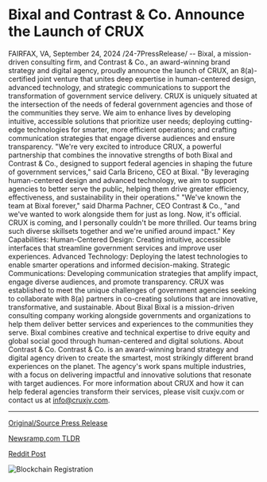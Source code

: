 # Bixal and Contrast & Co. Announce the Launch of CRUX

FAIRFAX, VA, September 24, 2024 /24-7PressRelease/ -- Bixal, a mission-driven consulting firm, and Contrast & Co., an award-winning brand strategy and digital agency, proudly announce the launch of CRUX, an 8(a)-certified joint venture that unites deep expertise in human-centered design, advanced technology, and strategic communications to support the transformation of government service delivery.   CRUX is uniquely situated at the intersection of the needs of federal government agencies and those of the communities they serve. We aim to enhance lives by developing intuitive, accessible solutions that prioritize user needs; deploying cutting-edge technologies for smarter, more efficient operations; and crafting communication strategies that engage diverse audiences and ensure transparency.   "We're very excited to introduce CRUX, a powerful partnership that combines the innovative strengths of both Bixal and Contrast & Co., designed to support federal agencies in shaping the future of government services," said Carla Briceno, CEO at Bixal. "By leveraging human-centered design and advanced technology, we aim to support agencies to better serve the public, helping them drive greater efficiency, effectiveness, and sustainability in their operations."   "We've known the team at Bixal forever," said Dharma Pachner, CEO Contrast & Co., "and we've wanted to work alongside them for just as long. Now, it's official. CRUX is coming, and I personally couldn't be more thrilled. Our teams bring such diverse skillsets together and we're unified around impact."   Key Capabilities:  Human-Centered Design: Creating intuitive, accessible interfaces that streamline government services and improve user experiences.  Advanced Technology: Deploying the latest technologies to enable smarter operations and informed decision-making.  Strategic Communications: Developing communication strategies that amplify impact, engage diverse audiences, and promote transparency.   CRUX was established to meet the unique challenges of government agencies seeking to collaborate with 8(a) partners in co-creating solutions that are innovative, transformative, and sustainable.  About Bixal Bixal is a mission-driven consulting company working alongside governments and organizations to help them deliver better services and experiences to the communities they serve. Bixal combines creative and technical expertise to drive equity and global social good through human-centered and digital solutions.   About Contrast & Co.  Contrast & Co. is an award-winning brand strategy and digital agency driven to create the smartest, most strikingly different brand experiences on the planet. The agency's work spans multiple industries, with a focus on delivering impactful and innovative solutions that resonate with target audiences.   For more information about CRUX and how it can help federal agencies transform their services, please visit cuxjv.com or contact us at info@cruxjv.com. 

---

[Original/Source Press Release](https://www.24-7pressrelease.com/press-release/514587/bixal-and-contrast-co-announce-the-launch-of-crux)
                    

[Newsramp.com TLDR](https://newsramp.com/curated-news/bixal-and-contrast-co-launch-joint-venture-crux-to-transform-government-services/8c603003cd9e97ef7b0fb80d6ecf1714) 

 



[Reddit Post](https://www.reddit.com/r/technology_press/comments/1fo6nek/bixal_and_contrast_co_launch_joint_venture_crux/) 



![Blockchain Registration](https://cdn.newsramp.app/24-7PressRelease/qrcode/249/24/fastGi3A.webp)